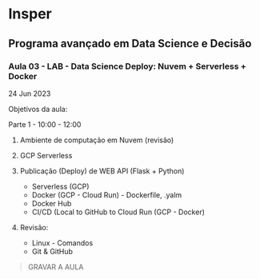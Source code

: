 # Insper

## Programa avançado em Data Science e Decisão

### Aula 03 - LAB - Data Science Deploy: Nuvem + Serverless + Docker

24 Jun 2023

Objetivos da aula:

Parte 1 - 10:00 - 12:00

1. Ambiente de computação em Nuvem (revisão)
2. GCP Serverless
3. Publicação (Deploy) de WEB API (Flask + Python)
    - Serverless (GCP)
    - Docker (GCP - Cloud Run) - Dockerfile, .yalm
    - Docker Hub
    - CI/CD (Local to GitHub to Cloud Run (GCP - Docker)

4. Revisão:
   - Linux - Comandos
   - Git & GitHub
     
> GRAVAR A AULA
